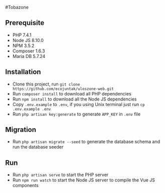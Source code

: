 #Tobazone

## Prerequisite
- PHP 7.4.1
- Node JS 8.10.0
- NPM 3.5.2
- Composer 1.6.3
- Maria DB 5.7.24

## Installation
- Clone this project, run `git clone https://github.com/ecojuntak/uloszone-web.git`
- Run `composer install` to download all PHP dependencies
- Run `npm install` to download all the Node JS dependencies
- Copy `.env.example` to `.env`, if you using Unix terminal just run `cp .env.example .env`
- Run `php artisan key:generate` to generate `APP_KEY` in `.env` file

## Migration
- Run `php artisan migrate --seed` to generate the database schema and run the database seeder

## Run
- Run `php artisan serve` to start the PHP server
- Run `npm run watch` to start the Node JS server to compile the Vue JS components
